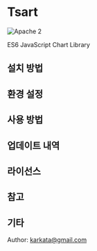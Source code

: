 # Tsart
![Apache 2](https://img.shields.io/badge/License-Apache_2.0-blue)

ES6 JavaScript Chart Library

## 설치 방법

## 환경 설정

## 사용 방법

## 업데이트 내역

## 라이선스

## 참고

## 기타
Author: karkata@gmail.com

